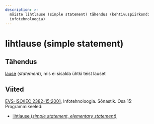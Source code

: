 ```yaml
---
description: >-
  mõiste lihtlause (simple statement) tähendus (kehtivuspiirkond:
  infotehnoloogia)
---
```


# lihtlause (simple statement)

## Tähendus

[lause](lause-statement.md) (_statement_), mis ei sisalda ühtki teist lauset

## Viited

[EVS-ISO/IEC 2382-15:2001](https://www.evs.ee/et/evs-iso-iec-2382-15-2001), Infotehnoloogia. Sõnastik. Osa 15: Programmikeeled:

* [lihtlause (_simple statement, elementary statement_)](http://www.eki.ee/dict/its/index.cgi?Q=lihtlause\&F=M\&C06=et\&C01=1\&C10=1)
